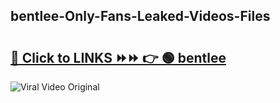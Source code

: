 
 ## bentlee-Only-Fans-Leaked-Videos-Files

# <h2><a href="https://mediaupload.pro?bentlee">🔗 Click to LINKS ⏩⏩ 👉 🟢 bentlee </a></h2>

<a href="https://mediaupload.pro?bentlee" rel="nofollow" data-target="animated-image.originalLink"><img src="https://i.ibb.co.com/xMMVF88/686577567.gif" alt="Viral Video Original" style="max-width: 100%; display: inline-block;" data-target="animated-image.originalImage"></a>